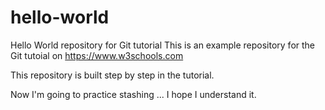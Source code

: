 # hello-world
Hello World repository for Git tutorial
This is an example repository for the Git tutoial on https://www.w3schools.com

This repository is built step by step in the tutorial.

Now I'm going to practice stashing ... I hope I understand it.
